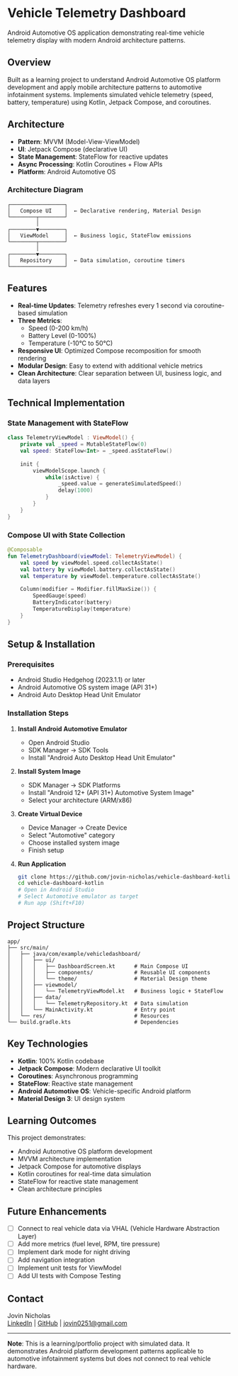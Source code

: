 # Vehicle Telemetry Dashboard

Android Automotive OS application demonstrating real-time vehicle telemetry display with modern Android architecture patterns.

## Overview

Built as a learning project to understand Android Automotive OS platform development and apply mobile architecture patterns to automotive infotainment systems. Implements simulated vehicle telemetry (speed, battery, temperature) using Kotlin, Jetpack Compose, and coroutines.

## Architecture

- **Pattern**: MVVM (Model-View-ViewModel)
- **UI**: Jetpack Compose (declarative UI)
- **State Management**: StateFlow for reactive updates
- **Async Processing**: Kotlin Coroutines + Flow APIs
- **Platform**: Android Automotive OS

### Architecture Diagram

```
┌─────────────────┐
│   Compose UI    │  ← Declarative rendering, Material Design
└────────┬────────┘
         │
┌────────▼────────┐
│   ViewModel     │  ← Business logic, StateFlow emissions
└────────┬────────┘
         │
┌────────▼────────┐
│   Repository    │  ← Data simulation, coroutine timers
└─────────────────┘
```

## Features

- **Real-time Updates**: Telemetry refreshes every 1 second via coroutine-based simulation
- **Three Metrics**: 
  - Speed (0-200 km/h)
  - Battery Level (0-100%)
  - Temperature (-10°C to 50°C)
- **Responsive UI**: Optimized Compose recomposition for smooth rendering
- **Modular Design**: Easy to extend with additional vehicle metrics
- **Clean Architecture**: Clear separation between UI, business logic, and data layers

## Technical Implementation

### State Management with StateFlow

```kotlin
class TelemetryViewModel : ViewModel() {
    private val _speed = MutableStateFlow(0)
    val speed: StateFlow<Int> = _speed.asStateFlow()
    
    init {
        viewModelScope.launch {
            while(isActive) {
                _speed.value = generateSimulatedSpeed()
                delay(1000)
            }
        }
    }
}
```

### Compose UI with State Collection

```kotlin
@Composable
fun TelemetryDashboard(viewModel: TelemetryViewModel) {
    val speed by viewModel.speed.collectAsState()
    val battery by viewModel.battery.collectAsState()
    val temperature by viewModel.temperature.collectAsState()
    
    Column(modifier = Modifier.fillMaxSize()) {
        SpeedGauge(speed)
        BatteryIndicator(battery)
        TemperatureDisplay(temperature)
    }
}
```

## Setup & Installation

### Prerequisites

- Android Studio Hedgehog (2023.1.1) or later
- Android Automotive OS system image (API 31+)
- Android Auto Desktop Head Unit Emulator

### Installation Steps

1. **Install Android Automotive Emulator**
   - Open Android Studio
   - SDK Manager → SDK Tools
   - Install "Android Auto Desktop Head Unit Emulator"

2. **Install System Image**
   - SDK Manager → SDK Platforms
   - Install "Android 12+ (API 31+) Automotive System Image"
   - Select your architecture (ARM/x86)

3. **Create Virtual Device**
   - Device Manager → Create Device
   - Select "Automotive" category
   - Choose installed system image
   - Finish setup

4. **Run Application**
   ```bash
   git clone https://github.com/jovin-nicholas/vehicle-dashboard-kotlin.git
   cd vehicle-dashboard-kotlin
   # Open in Android Studio
   # Select Automotive emulator as target
   # Run app (Shift+F10)
   ```

## Project Structure

```
app/
├── src/main/
│   ├── java/com/example/vehicledashboard/
│   │   ├── ui/
│   │   │   ├── DashboardScreen.kt      # Main Compose UI
│   │   │   ├── components/             # Reusable UI components
│   │   │   └── theme/                  # Material Design theme
│   │   ├── viewmodel/
│   │   │   └── TelemetryViewModel.kt   # Business logic + StateFlow
│   │   ├── data/
│   │   │   └── TelemetryRepository.kt  # Data simulation
│   │   └── MainActivity.kt             # Entry point
│   └── res/                            # Resources
└── build.gradle.kts                    # Dependencies
```

## Key Technologies

- **Kotlin**: 100% Kotlin codebase
- **Jetpack Compose**: Modern declarative UI toolkit
- **Coroutines**: Asynchronous programming
- **StateFlow**: Reactive state management
- **Android Automotive OS**: Vehicle-specific Android platform
- **Material Design 3**: UI design system

## Learning Outcomes

This project demonstrates:
- Android Automotive OS platform development
- MVVM architecture implementation
- Jetpack Compose for automotive displays
- Kotlin coroutines for real-time data simulation
- StateFlow for reactive state management
- Clean architecture principles

## Future Enhancements

- [ ] Connect to real vehicle data via VHAL (Vehicle Hardware Abstraction Layer)
- [ ] Add more metrics (fuel level, RPM, tire pressure)
- [ ] Implement dark mode for night driving
- [ ] Add navigation integration
- [ ] Implement unit tests for ViewModel
- [ ] Add UI tests with Compose Testing

## Contact

Jovin Nicholas  
[LinkedIn](https://www.linkedin.com/in/jovin-nicholas/) | [GitHub](https://github.com/jovin-nicholas) | jovin0251@gmail.com

---

**Note**: This is a learning/portfolio project with simulated data. It demonstrates Android platform development patterns applicable to automotive infotainment systems but does not connect to real vehicle hardware.
